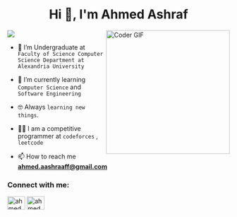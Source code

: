 <h1 align="center">Hi 👋, I'm Ahmed Ashraf</h1>
<a href="https://github.com/DenverCoder1/readme-typing-svg"><img src="https://camo.githubusercontent.com/c9d451df6491c875a1195f9c4a90c4c46bd54d6c22dfe39cbe37f6fc395d5bbc/68747470733a2f2f726561646d652d747970696e672d7376672e6865726f6b756170702e636f6d3f666f6e743d54696d652b4e65772b526f6d616e26636f6c6f723d2532334338424532352673697a653d32352663656e7465723d74727565267643656e7465723d747275652677696474683d363030266865696768743d313030266c696e65733d436f6d70757465722b536369656e63652b53747564656e743b436f6d70657469746976652b50726f6772616d6d65723b" data-canonical-src="https://readme-typing-svg.herokuapp.com?font=Time+New+Roman&amp;color=%23C8BE25&amp;size=25&amp;center=true&amp;vCenter=true&amp;width=600&amp;height=100&amp;lines=Computer+Science+Student;Competitive+Programmer;" style="max-width: 100%;"></a>
<img align="right" src="https://camo.githubusercontent.com/bdf64db7ecc488c26bedeca8dd6a4909eecb2f05b2d06698c14013fab5b4e5cf/68747470733a2f2f692e696d6775722e636f6d2f6d5649723230372e676966" alt="Coder GIF" height="280" data-canonical-src="https://i.imgur.com/mVIr207.gif" style="max-width: 100%; display: inline-block;" data-target="animated-image.originalImage">

- 🔭 I’m Undergraduate at `Faculty of Science Computer Science Department at Alexandria University`

- 🌱 I’m currently learning `Computer Science` and `Software Engineering`

- :nerd_face: Always `learning new things`.

- 👨‍💻 I am a competitive programmer at `codeforces` , `leetcode`

- 📫 How to reach me **ahmed.aashraaff@gmail.com**

<h3 align="left">Connect with me:</h3>


<p align="left">
<a href="https://www.linkedin.com/in/ahmed-ashraf-08a785251/" target="blank"><img align="center" src="https://raw.githubusercontent.com/rahuldkjain/github-profile-readme-generator/master/src/images/icons/Social/linked-in-alt.svg" alt="ahmed_ashraf" height="30" width="40" /></a>
<a href="https://codeforces.com/profile/AhmedAshraf_18" target="blank"><img align="center" src="https://raw.githubusercontent.com/rahuldkjain/github-profile-readme-generator/master/src/images/icons/Social/codeforces.svg" alt="ahmed_ashraf" height="30" width="40" /></a>
</p>

